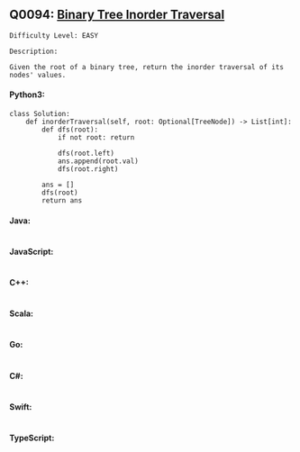 ## Q0094: [Binary Tree Inorder Traversal](https://leetcode.com/problems/binary-tree-inorder-traversal/)

```
Difficulty Level: EASY
```

```
Description:

Given the root of a binary tree, return the inorder traversal of its nodes' values.
```

#### Python3:

```
class Solution:
    def inorderTraversal(self, root: Optional[TreeNode]) -> List[int]:
        def dfs(root):
            if not root: return

            dfs(root.left)
            ans.append(root.val)
            dfs(root.right)

        ans = []
        dfs(root)
        return ans
```

#### Java:

```

```

#### JavaScript:

```

```

#### C++:

```

```

#### Scala:

```

```

#### Go:

```

```

#### C#:

```

```

#### Swift:

```

```

#### TypeScript:

```

```